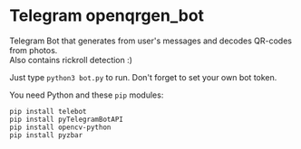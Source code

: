 # Telegram openqrgen_bot
Telegram Bot that generates from user's messages and decodes QR-codes from photos.<br>
Also contains rickroll detection :)

Just type `python3 bot.py` to run. Don't forget to set your own bot token.

You need Python and these `pip` modules:
```
pip install telebot
pip install pyTelegramBotAPI
pip install opencv-python
pip install pyzbar
```
